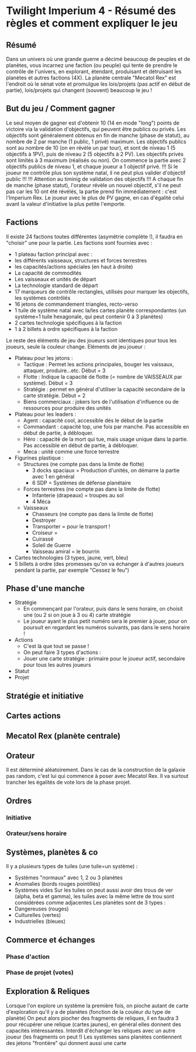 # Twilight Imperium 4 - Résumé des règles et comment expliquer le jeu

## Résumé
Dans un univers où une grande guerre a décimé beaucoup de peuples et de planètes, vous incarnez une faction (ou peuple) qui tente de prendre le contrôle de l'univers, en explorant, étendant, produisant et détruisant les planètes et autres factions (4X).
La planète centrale "Mecatol Rex" est l'endroit où le sénat vote et promulgue les lois/projets (pas actif en début de partie), lois/projets qui changent (souvent) beaucoup le jeu !

## But du jeu / Comment gagner
Le seul moyen de gagner est d'obtenir 10 (14 en mode "long") points de victoire via la validation d'objectifs, qui peuvent être publics ou privés.
Les objectifs sont généralement obtenus en fin de manche (phase de statut), au nombre de 2 par manche (1 public, 1 privé) maximum.
Les objectifs publics sont au nombre de 10 (on en révèle un par tour), et sont de niveau 1 (5 objectifs à 1PV), puis de niveau 2 (5 objectifs à 2 PV). Les objectifs privés sont limités à 3 maximum (réalisés ou non).
On commence la partie avec 2 objectifs publics de niveau 1, et chaque joueur a 1 objectif privé.
!!! Si le joueur ne contrôle plus son système natal, il ne peut plus valider d'objectif public !!!
!!! Attention au timinig de validation des objectifs !!!
A chaque fin de manche (phase statut), l'orateur révèle un nouvel objectif, s'il ne peut pas car les 10 ont été révélés, la partie prend fin immédiatement : c'est l'Imperium Rex. Le joueur avec le plus de PV gagne, en cas d'égalité celui avant la valeur d'initiative la plus petite l'emporte.

## Factions
Il existe 24 factions toutes différentes (asymétrie complète !), il faudra en "choisir" une pour la partie.
Les factions sont fournies avec :
* 1 plateau faction principal avec :
 * les différents vaisseaux, structures et forces terrestres
 * les capacités/actions spéciales (en haut à droite)
 * La capacité de commodités
 * Les vaisseaux et unités de départ
 * La technologie standard de départ
* 17 marqueurs de contrôle rectangles, utilisés pour marquer les objectifs, les systèmes contrôlés
* 16 jetons de commandement triangles, recto-verso
* 1 tuile de système natal avec la/les cartes planète correspondantes (un système=1 tuile hexagonale, qui peut contenir 0 à 3 planètes)
* 2 cartes technologie spécifiques à la faction
* 1 à 2 billets à ordre spécifiques à la faction

Le reste des éléments de jeu des joueurs sont identiques pour tous les joueurs, seule la couleur change.
Eléments de jeu joueur :
* Plateau pour les jetons :
  * Tactique : Permet les actions principales, bouger les vaissaux, attaquer, produire...etc. Début = 3
  * Flotte : Indique la capacité de flotte (= nombre de VAISSEAUX par système). Début = 3
  * Stratégie : permet en général d'utiliser la capacité secondaire de la carte stratégie. Début = 2
  * Biens commerciaux : jokers lors de l'utilisation d'influence ou de ressources pour produire des unités
* Plateau pour les leaders :
  * Agent : capacité cool, accessible dès le début de la partie
  * Commandant : capacité top, une fois par manche. Pas accessible en début de partie, à débloquer.
  * Héro : capacité de la mort qui tue, mais usage unique dans la partie. Pas accessible en début de partie, à débloquer.
  * Meca : unité comme une force terrestre
* Figurines plastique :
  * Structures (ne compte pas dans la limite de flotte)
    * 3 docks spaciaux = Production d'unités, on démarre la partie avec 1 en général
    * 6 SDP = Systèmes de défense planétaire
  * Forces terrestres (ne compte pas dans la limite de flotte)
    * Infanterie (drapeaux) = troupes au sol
    * 4 Méca
  * Vaisseaux
    * Chasseurs (ne compte pas dans la limite de flotte)
    * Destroyer
    * Transporter = pour le transport !
    * Croiseur =
    * Cuirassé
    * Soleil de Guerre
    * Vaisseau amiral = le bourrin
* Cartes technologies (3 types, jaune, vert, bleu)
* 5 billets à ordre (des promesses qu'on va échanger à d'autres joueurs pendant la partie, par exemple "Cessez le feu")

## Phase d'une manche
* Stratégie
  * En commençant par l'orateur, puis dans le sens horaire, on choisit une (ou 2 si on joue à 3 ou 4) carte stratégie
  * Le joueur ayant le plus petit numéro sera le premier à jouer, pour on poursuit en regardant les numéros suivants, pas dans le sens horaire !
* Actions
  * C'est là que tout se passe !
  * On peut faire 3 types d'actions :
  * Jouer une carte stratégie : primaire pour le joueur actif, secondaire pour tous les autres joueurs
* Statut
* Projet

## Stratégie et initiative

## Cartes actions

## Mecatol Rex (planète centrale)

## Orateur
Il est déterminé aléatoirement. Dans le cas de la construction de la galaxie pas random, c'est lui qui commence à poser avec Mecatol Rex.
Il va surtout trancher les égalités de vote lors de la phase projet.

## Ordres
### Initiative

### Orateur/sens horaire

## Systèmes, planètes & co
Il y a plusieurs types de tuiles (une tuile=un système) :
* Systèmes "normaux" avec 1, 2 ou 3 planètes
* Anomalies (bords rouges pointillés)
* Systèmes vides
Sur les tuiles on peut aussi avoir des trous de ver (alpha, beta et gamma), les tuiles avec la même lettre de trou sont considérées comme adjacentes
Les planètes sont de 3 types :
* Dangereuses (rouges)
* Culturelles (vertes)
* Industrielles (bleues)

## Commerce et échanges
### Phase d'action

### Phase de projet (votes)

## Exploration & Reliques
Lorsque l'on explore un système la première fois, on pioche autant de carte d'exploration qu'il y a de planètes (fonction de la couleur du type de planète)
On peut alors piocher des fragments de reliques, il en faudra 3 pour récupérer une relique (cartes jaunes), en général elles donnent des capacités intéressantes. Interdit d'échanger les reliques avec un autre joueur (les fragments on peut !)
Les systèmes sans planètes contiennent des jetons "frontière" qui donnent aussi une carte
